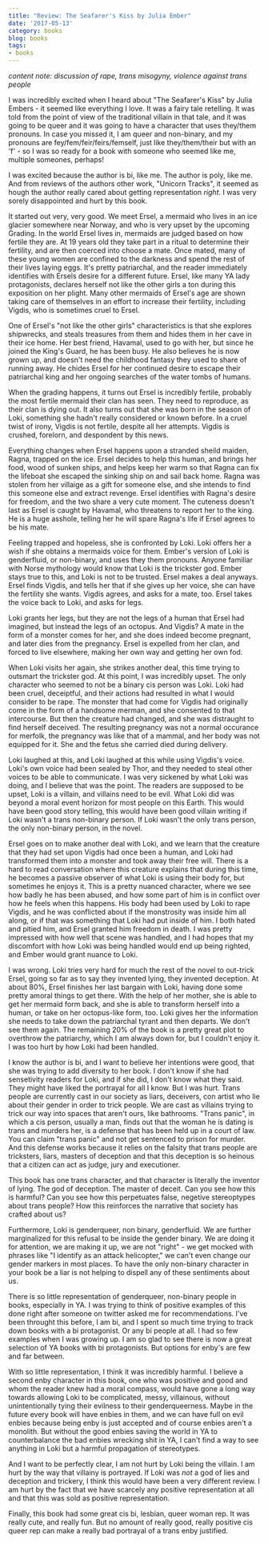 ```yaml
---
title: "Review: The Seafarer's Kiss by Julia Ember"
date: '2017-05-13'
category: books
blog: books
tags:
- books
---
```



*content note: discussion of rape, trans misogyny, violence against trans people*

I was incredibly excited when I heard about "The Seafarer's Kiss" by Julia Embers - it seemed like everything I love. It was a fairy tale retelling. It was told from the point of view of the traditional villain in that tale, and it was going to be queer and it was going to have a character that uses they/them pronouns. In case you missed it, I am queer and non-binary, and my pronouns are fey/fem/feir/feirs/femself, just like they/them/their but with an 'f' - so I was so ready for a book with someone who seemed like me, multiple someones, perhaps!

I was excited because the author is bi, like me. The author is poly, like me. And from reviews of the authors other work, "Unicorn Tracks", it seemed as hough the author really cared about getting representation *right*. I was very sorely disappointed and hurt by this book.

It started out very, very good. We meet Ersel, a mermaid who lives in an ice glacier somewhere near Norway, and who is very upset by the upcoming Grading. In the world Ersel lives in, mermaids are judged based on how fertile they are. At 19 years old they take part in a ritual to determine their fertility, and are then coerced into choose a mate. Once mated, many of these young women are confined to the darkness and spend the rest of their lives laying eggs. It's pretty patriarchal, and the reader immediately identifies with Ersels desire for a different future. Ersel, like many YA lady protagonists, declares herself not like the other girls a ton during this exposition on her plight. Many other mermaids of Ersel's age are shown taking care of themselves in an effort to increase their fertility, including Vigdis, who is sometimes cruel to Ersel.

One of Ersel's "not like the other girls" characteristics is that she explores shipwrecks, and steals treasures from them and hides them in her cave in their ice home. Her best friend, Havamal, used to go with her, but since he joined the King's Guard, he has been busy. He also believes he is now grown up, and doesn't need the childhood fantasy they used to share of running away. He chides Ersel for her continued desire to escape their patriarchal king and her ongoing searches of the water tombs of humans.

When the grading happens, it turns out Ersel is incredibly fertile, probably the most fertile mermaid their clan has seen. They need to reproduce, as their clan is dying out. It also turns out that she was born in the season of Loki, something she hadn't really considered or known before. In a cruel twist of irony, Vigdis is not fertile, despite all her attempts. Vigdis is crushed, forelorn, and despondent by this news.

Everything changes when Ersel happens upon a stranded sheild maiden, Ragna, trapped on the ice. Ersel decides to help this human, and brings her food, wood of sunken ships, and helps keep her warm so that Ragna can fix the lifeboat she escaped the sinking ship on and sail back home. Ragna was stolen from her villaige as a gift for someone else, and she intends to find this someone else and extract revenge. Ersel identifies with Ragna's desire for freedom, and the two share a very cute moment. The cuteness doesn't last as Ersel is caught by Havamal, who threatens to report her to the king. He is a huge asshole, telling her he will spare Ragna's life if Ersel agrees to be his mate.

Feeling trapped and hopeless, she is confronted by Loki. Loki offers her a wish if she obtains a mermaids voice for them. Ember's version of Loki is genderfluid, or non-binary, and uses they them pronouns. Anyone familiar with Norse mythology would know that Loki is the trickster god. Ember stays true to this, and Loki is not to be trusted. Ersel makes a deal anyways. Ersel finds Vigdis, and tells her that if she gives up her voice, she can have the fertility she wants. Vigdis agrees, and asks for a mate, too. Ersel takes the voice back to Loki, and asks for legs.

Loki grants her legs, but they are not the legs of a human that Ersel had imagined, but instead the legs of an octopus. And Vigdis? A mate in the form of a monster comes for her, and she does indeed become pregnant, and later dies from the pregnancy. Ersel is expelled from her clan, and forced to live elsewhere, making her own way and getting her own fod.

When Loki visits her again, she strikes another deal, this time trying to outsmart the trickster god. At this point, I was incredibly upset. The only character who seemed to not be a binary cis person was Loki. Loki had been cruel, deceiptful, and their actions had resulted in what I would consider to be rape. The monster that had come for Vigdis had originally come in the form of a handsome merman, and she consented to that intercourse. But then the creature had changed, and she was distraught to find herself deceived. The resulting pregnancy was not a normal occurance for merfolk, the pregnancy was like that of a mammal, and her body was not equipped for it. She and the fetus she carried died during delivery. 

Loki laughed at this, and Loki laughed at this while using Vigdis's voice. Loki's own voice had been sealed by Thor, and they needed to steal other voices to be able to communicate. I was very sickened by what Loki was doing, and I believe that was the point. The readers are supposed to be upset, Loki is a villain, and villains need to be evil. What Loki did was beyond a moral event horizon for most people on this Earth. This would have been good story telling, this would have been good villain writing if Loki wasn't a trans non-binary person. If Loki wasn't the only trans person, the only non-binary person, in the novel. 

Ersel goes on to make another deal with Loki, and we learn that the creature that they had set upon Vigdis had once been a human, and Loki had transformed them into a monster and took away their free will. There is a hard to read conversation where this creature explains that during this time, he becomes a passive observer of what Loki is using their body for, but sometimes he enjoys it. This is a pretty nuanced character, where we see how badly he has been abused, and how some part of him is in conflict over how he feels when this happens. His body had been used by Loki to rape Vigdis, and he was conflicted about if the monstrosity was inside him all along, or if that was something that Loki had put inside of him. I both hated and pitied him, and Ersel granted him freedom in death. I was pretty impressed with how well that scene was handled, and I had hopes that my discomfort with how Loki was being handled would end up being righted, and Ember would grant nuance to Loki.

I was wrong. Loki tries very hard for much the rest of the novel to out-trick Ersel, going so far as to say they invented lying, they invented deception. At about 80%, Ersel finishes her last bargain with Loki, having done some pretty amoral things to get there. With the help of her mother, she is able to get her mermaid form back, and she is able to transform herself into a human, or take on her octopus-like form, too. Loki gives her the information she needs to take down the patriarchal tyrant and then departs. We don't see them again. The remaining 20% of the book is a pretty great plot to overthrow the patriarchy, which I am always down for, but I couldn't enjoy it. I was too hurt by how Loki had been handled.

I know the author is bi, and I want to believe her intentions were good, that she was trying to add diversity to her book. I don't know if she had sensetivity readers for Loki, and if she did, I don't know what they said. They might have liked the portrayal for all I know. But I was hurt. Trans people are currently cast in our society as liars, deceivers, con artist who lie about their gender in order to trick people. We are cast as villains trying to trick our way into spaces that aren't ours, like bathrooms. "Trans panic", in which a cis person, usually a man, finds out that the woman he is dating is trans and murders her, is a defense that has been held up in a court of law. You can claim "trans panic" and not get sentenced to prison for murder. And this defense works because it relies on the falsity that trans people are tricksters, liars, masters of deception and that this deception is so heinous that a citizen can act as judge, jury and executioner.

This book has one trans character, and that character is literally the inventor of lying. The god of deception. The master of deceit. Can you see how this is harmful? Can you see how this perpetuates false, negetive stereoptypes about trans people? How this reinforces the narrative that society has crafted about us?

Furthermore, Loki is genderqueer, non binary, genderfluid. We are further marginalized for this refusal to be inside the gender binary. We are doing it for attention, we are making it up, we are not "right" - we get mocked with phrases like "I identify as an attack helicopter," we can't even change our gender markers in most places. To have the only non-binary character in your book be a liar is not helping to dispell any of these sentiments about us. 

There is so little representation of genderqueer, non-binary people in books, especially in YA. I was trying to think of positive examples of this done right after someone on twitter asked me for recommendations. I've been throught this before, I am bi, and I spent so much time trying to track down books with a bi protagonist. Or any bi people at all. I had so few examples when I was growing up. I am so glad to see there is now a great selection of YA books with bi protagonists. But options for enby's are few and far between. 

With so little representation, I think it was incredibly harmful. I believe a second enby character in this book, one who was positive and good and whom the reader knew had a moral compass, would have gone a long way towards allowing Loki to be complicated, messy, villainous, without unintentionally tying their evilness to their genderqueerness. Maybe in the future every book will have enbies in them, and we can have full on evil enbies because being enby is just accepted and of course enbies aren't a monolith. But without the good enbies saving the world in YA to counterbalance the bad enbies wrecking shit in YA, I can't find a way to see anything in Loki but a harmful propagation of stereotypes. 
 
 And I want to be perfectly clear, I am not hurt by Loki being the villain. I am hurt by the way that villainy is portrayed. If Loki was *not* a god of lies and deception and trickery, I think this would have been a very different review. I am hurt by the fact that we have scarcely any positive representation at all and that this was sold as positive representation.  

 Finally, this book had some great cis bi, lesbian, queer woman rep. It was really cute, and really fun. But no amount of really good, really positive cis queer rep can make a really bad portrayal of a trans enby justified.
